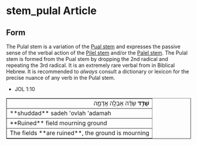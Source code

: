 # stem_pulal Article

## Form
The Pulal stem is a variation of the [Pual stem](https://git.door43.org/Door43/en-uhg/src/master/content/stem_pual/02.md) and expresses the passive sense of the verbal action of the [Pilel stem](https://git.door43.org/Door43/en-uhg/src/master/content/stem_pilel/02.md) and/or the [Palel stem](https://git.door43.org/Door43/en-uhg/src/master/content/stem_palel/02.md).  The Pulal stem is formed from the Pual stem by dropping the 2nd radical and repeating the 3rd radical. It is an extremely rare verbal from in Biblical Hebrew.  It is recommended to *always* consult a dictionary or lexicon for the precise nuance of any verb in the Pulal stem. 

* JOL 1:10
<table border="1" class="docutils">
<colgroup>
<col width="100%" />
</colgroup>
<tbody valign="top">
<tr class="row-odd" align="right"><td><b>שֻׁדַּ֣ד</b> שָׂדֶ֔ה אָבְלָ֖ה אֲדָמָ֑ה</td>
</tr>
<tr class="row-even"><td>**shuddad** sadeh 'ovlah 'adamah</td>
</tr>
<tr class="row-odd"><td>**Ruined** field mourning ground</td>
</tr>
<tr class="row-even"><td>The fields **are ruined**, the ground is mourning</td>
</tr>
</tbody>
</table>